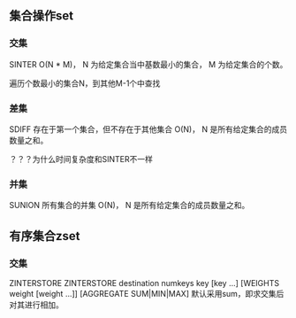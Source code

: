## 集合操作set
### 交集
SINTER
O(N * M)， N 为给定集合当中基数最小的集合， M 为给定集合的个数。

遍历个数最小的集合N，到其他M-1个中查找

### 差集
SDIFF 存在于第一个集合，但不存在于其他集合
O(N)， N 是所有给定集合的成员数量之和。

？？？为什么时间复杂度和SINTER不一样

### 并集
SUNION 所有集合的并集
O(N)， N 是所有给定集合的成员数量之和。

## 有序集合zset
### 交集
ZINTERSTORE
ZINTERSTORE destination numkeys key [key ...] [WEIGHTS weight [weight ...]] [AGGREGATE SUM|MIN|MAX]
默认采用sum，即求交集后对其进行相加。